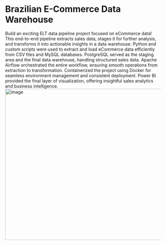# Brazilian E-Commerce Data Warehouse
Build an exciting ELT data pipeline project focused on eCommerce data! This end-to-end pipeline extracts sales data, stages it for further analysis, and transforms it into actionable insights in a data warehouse.
Python and custom scripts were used to extract and load eCommerce data efficiently from CSV files and MySQL databases. PostgreSQL served as the staging area and the final data warehouse, handling structured sales data. Apache Airflow orchestrated the entire workflow, ensuring smooth operations from extraction to transformation. Containerized the project using Docker for seamless environment management and consistent deployment. Power BI provided the final layer of visualization, offering insightful sales analytics and business intelligence.
<img width="810" height="488" alt="image" src="https://github.com/user-attachments/assets/294470ce-000a-4f9a-87fa-85c32e2674e2" />

